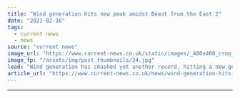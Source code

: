 ```yaml
---
title: "Wind generation hits new peak amidst Beast from the East 2"
date: "2021-02-16"
tags: 
  - current news
  - news
source: "current news"
image_url: "https://www.current-news.co.uk/static/images/_400x400_crop_center-center/Wind-power-Maxpixel-NC.jpg"
image_fp: "/assets/img/post_thumbnails/24.jpg"
lead: "​Wind generation has smashed yet another record, hitting a new generation high of 17.5GW this weekend."
article_url: "https://www.current-news.co.uk/news/wind-generation-hits-new-peak-amidst-beast-from-the-east-2?utm_source=rss-feeds&utm_medium=rss&utm_campaign=rss"
---
```


---
